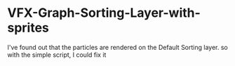 # VFX-Graph-Sorting-Layer-with-sprites
I've found out that the particles are rendered on the Default Sorting layer. so with the simple script, I could fix it

